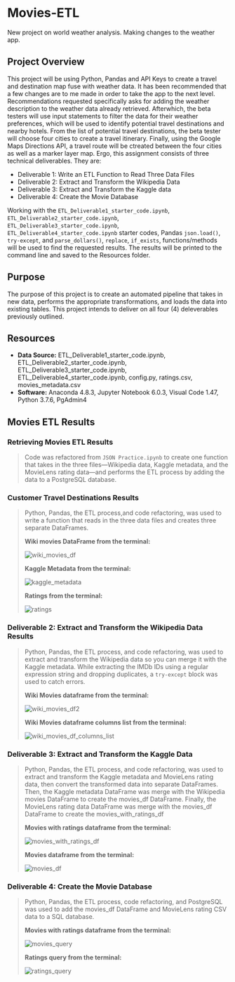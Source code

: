 # Movies-ETL
New project on world weather analysis. Making changes to the weather app.

## Project Overview
This project will be using Python, Pandas and API Keys to create a travel and destination map fuse with weather data. It has been recommended that a few changes are to me made in order to take the app to the next level. Recommendations requested specifically asks for adding the weather description to the weather data already retrieved. Afterwhich, the beta testers will use input statements to filter the data for their weather preferences, which will be used to identify potential travel destinations and nearby hotels. From the list of potential travel destinations, the beta tester will choose four cities to create a travel itinerary. Finally, using the Google Maps Directions API, a travel route will be ctreated between the four cities as well as a marker layer map. Ergo, this assignment consists of three technical deliverables. They are:

- Deliverable 1: Write an ETL Function to Read Three Data Files
- Deliverable 2: Extract and Transform the Wikipedia Data
- Deliverable 3: Extract and Transform the Kaggle data
- Deliverable 4: Create the Movie Database

Working with the `ETL_Deliverable1_starter_code.ipynb`, `ETL_Deliverable2_starter_code.ipynb`, `ETL_Deliverable3_starter_code.ipynb`, `ETL_Deliverable4_starter_code.ipynb`  starter codes, Pandas `json.load()`, `try-except`, and `parse_dollars()`, `replace`, `if_exists`, functions/methods will be used to find the requested results. The results will be printed to the command line and saved to the Resources folder.

## Purpose
The purpose of this project is to create an automated pipeline that takes in new data, performs the appropriate transformations, and loads the data into existing tables. This project intends to deliver on all four (4) deleverables previously outlined.

## Resources
- **Data Source:** ETL_Deliverable1_starter_code.ipynb, ETL_Deliverable2_starter_code.ipynb, ETL_Deliverable3_starter_code.ipynb, ETL_Deliverable4_starter_code.ipynb, config.py, ratings.csv, movies_metadata.csv
- **Software:** Anaconda 4.8.3, Jupyter Notebook 6.0.3, Visual Code 1.47, Python 3.7.6, PgAdmin4

## Movies ETL Results
>
>
### **Retrieving Movies ETL Results**
>Code was refactored from `JSON Practice.ipynb` to create one function that takes in the three files—Wikipedia data, Kaggle metadata, and the MovieLens rating data—and performs the ETL process by adding the data to a PostgreSQL database.
>
>
### **Customer Travel Destinations Results**
>Python, Pandas, the ETL process,and code refactoring, was used to write a function that reads in the three data files and creates three separate DataFrames.
>
>**Wiki movies DataFrame from the terminal:**
>
>![wiki_movies_df](./Resources/wiki_movies_df.png)
>
>
>**Kaggle Metadata from the terminal:**
>
>![kaggle_metadata](./Resources/kaggle_metadata.png)
>
>
>**Ratings from the terminal:**
>
>![ratings](./Resources/ratings.png)
>
>
### **Deliverable 2: Extract and Transform the Wikipedia Data Results**
>Python, Pandas, the ETL process, and code refactoring, was used to extract and transform the Wikipedia data so you can merge it with the Kaggle metadata. While extracting the IMDb IDs using a regular expression string and dropping duplicates, a `try-except` block was used to catch errors.
>
>
>**Wiki Movies dataframe from the terminal:**
>
>![wiki_movies_df2](./Resources/wiki_movies_df2.png)
>
>**Wiki Movies dataframe columns list from the terminal:**
>
>![wiki_movies_df_columns_list](./Resources/wiki_movies_df_columns_list.png)
>
>
### **Deliverable 3: Extract and Transform the Kaggle Data**
>Python, Pandas, the ETL process, and code refactoring, was used to extract and transform the Kaggle metadata and MovieLens rating data, then convert the transformed data into separate DataFrames. Then, the Kaggle metadata DataFrame was merge  with the Wikipedia movies DataFrame to create the movies_df DataFrame. Finally, the MovieLens rating data DataFrame was  merge with the movies_df DataFrame to create the movies_with_ratings_df
>
>
>**Movies with ratings dataframe from the terminal:**
>
>![movies_with_ratings_df](./Resources/movies_with_ratings_df.png)
>
>**Movies dataframe from the terminal:**
>
>![movies_df](./Resources/movies_df.png)
>
>
### **Deliverable 4: Create the Movie Database**
>Python, Pandas, the ETL process, code refactoring, and PostgreSQL was used to add the movies_df DataFrame and MovieLens rating CSV data to a SQL database.
>
>
>**Movies with ratings dataframe from the terminal:**
>
>![movies_query](./Resources/movies_query.png)
>
>**Ratings query from the terminal:**
>
>![ratings_query](./Resources/ratings_query.png)
>
>
